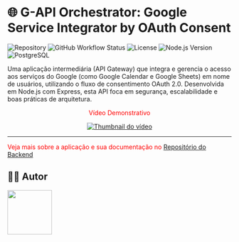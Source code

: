 # 🌐 G-API Orchestrator: Google Service Integrator by OAuth Consent

![Repository](https://img.shields.io/badge/Repository-Frontend-red)
![GitHub Workflow Status](https://img.shields.io/badge/status-in%20development-blue)
![License](https://img.shields.io/badge/license-MIT-green)
![Node.js Version](https://img.shields.io/badge/node->%3D22.15.1-green.svg)
![PostgreSQL](https://img.shields.io/badge/database-PostgreSQL-blue.svg)

Uma aplicação intermediária (API Gateway) que integra e gerencia o acesso aos serviços do Google (como Google Calendar e Google Sheets) em nome de usuários, utilizando o fluxo de consentimento OAuth 2.0. Desenvolvida em Node.js com Express, esta API foca em segurança, escalabilidade e boas práticas de arquitetura.

<div style="text-align: center;">
    <span style="color: red;">Vídeo Demonstrativo</span>
</div>

<p align="center">
  <a href="https://www.youtube.com/watch?v=5vDMU-wSDUo" title="Assista ao Vídeo">
    <img src="https://img.youtube.com/vi/5vDMU-wSDUo/0.jpg" alt="Thumbnail do vídeo">
  </a>
</p>

---


<span style="color: red;">Veja mais sobre a aplicação e sua documentação no [Repositório do Backend](https://github.com/florindorian/DISC-SEGINFO-final-back)</span>


## 👨‍💻 Autor

<a href="https://github.com/florindorian"><img src="https://github.com/florindorian.png" width=100></a>